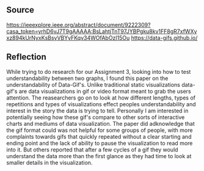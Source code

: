## Source
https://ieeexplore.ieee.org/abstract/document/9222309?casa_token=yrhD6vJ7T9gAAAAA:BsLahtjTnT97JYBPgku8kv1FF8gR7xfWXyxz894kUrNyxKsBsyVBYyFKqv34WOfAbOzI15Ou
https://data-gifs.github.io/

## Reflection

While trying to do research for our Assignment 3, looking into how to test understandability between two graphs, I found this paper on the understandability of Data-Gif's. Unlike traditional static visualizations data-gif's are data visualizations in gif or video format meant to grab the users attention. The reasearchers go on to look at how different lengths, types of repetitions and types of visualizations effect peoples understandability and interest in the story the data is trying to tell. Personally I am interested in potentially seeing how these gif's compare to other sorts of interactive charts and mediums of data visualization. The paper did adknowledge that the gif format could was not helpful for some groups of people, with more complaints towards gifs that quickly repeated without a clear starting and ending point and the lack of ability to pause the visualization to read more into it. But others reported that after a few cycles of a gif they would understand the data more than the first glance as they had time to look at smaller details in the visualization.
